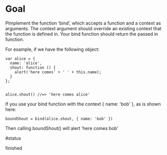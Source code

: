 # Goal

PImplement the function ‘bind’, which accepts a function and a context as arguments. The context argument should override an existing context that the function is defined in. Your bind function should return the passed in function.

For example, if we have the following object:
```
var alice = {
  name: 'alice',
  shout: function () {
    alert('here comes' + ' ' + this.name);
  }
};


alice.shout() //=> 'here comes alice'
```
If you use your bind function with the context { name: 'bob' }, as is shown here:
```
boundShout = bind(alice.shout, { name: 'bob' })
```
Then calling boundShout() will alert 'here comes bob'

#status

finished